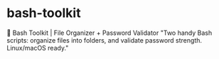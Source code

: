 # bash-toolkit
🔧 Bash Toolkit | File Organizer + Password Validator "Two handy Bash scripts: organize files into folders, and validate password strength. Linux/macOS ready."
